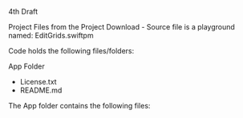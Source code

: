 4th Draft

Project Files from the Project Download - Source file is a playground named: EditGrids.swiftpm

Code holds the following files/folders:

App Folder
* License.txt
* README.md

The App folder contains the following files:
